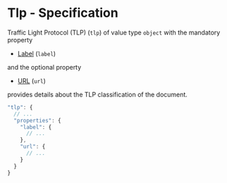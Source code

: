 # Tlp - Specification

Traffic Light Protocol (TLP) (`tlp`) of value type `object` with the mandatory property

* [Label](tlp/label-spec.en.md) (`label`)

and the optional property

* [URL](tlp/url-spec.en.md) (`url`)

provides details about the TLP classification of the document.

```javascript
"tlp": {
  // ...
  "properties": {
    "label": {
      // ...
    },
    "url": {
      // ...
    }
  }
}
```
